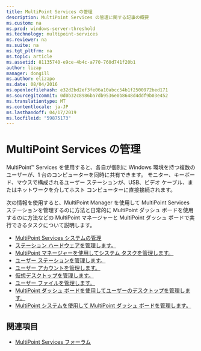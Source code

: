 ```yaml
---
title: MultiPoint Services の管理
description: MultiPoint Services の管理に関する記事の概要
ms.custom: na
ms.prod: windows-server-threshold
ms.technology: multipoint-services
ms.reviewer: na
ms.suite: na
ms.tgt_pltfrm: na
ms.topic: article
ms.assetid: 81135740-e9ce-4b4c-a770-760d741f20b1
author: lizap
manager: dongill
ms.author: elizapo
ms.date: 08/04/2016
ms.openlocfilehash: e32d2bd2ef3fe06a10abcc54b1f2500972bed171
ms.sourcegitcommit: 0d0b32c8986ba7db9536e0b8648d4ddf9b03e452
ms.translationtype: MT
ms.contentlocale: ja-JP
ms.lasthandoff: 04/17/2019
ms.locfileid: "59875173"
---
```

# <a name="managing-multipoint-services"></a>MultiPoint Services の管理
MultiPoint™ Services を使用すると、各自が個別に Windows 環境を持つ複数のユーザーが、1 台のコンピューターを同時に共有できます。 モニター、キーボード、マウスで構成されるユーザー ステーションが、USB、ビデオ ケーブル、またはネットワークを介してホスト コンピューターに直接接続されます。  
  
次の情報を使用すると、MultiPoint Manager を使用して MultiPoint Services ステーションを管理するのに方法と日常的に MultiPoint ダッシュ ボードを使用するのに方法などの MultiPoint マネージャーと MultiPoint ダッシュ ボードで実行できるタスクについて説明します。  
  
  
-   [MultiPoint Services システムの管理](Managing-Your-MultiPoint-Services-System.md)  
-   [ステーション ハードウェアを管理します。](Manage-Station-Hardware.md)  
-   [MultiPoint マネージャーを使用してシステム タスクを管理します。](Manage-System-Tasks-Using-MultiPoint-Manager.md)  
-   [ユーザー ステーションを管理します。](Manage-User-Stations.md)  
-   [ユーザー アカウントを管理します。](Manage-User-Accounts.md)  
-   [仮想デスクトップを管理します。](Manage-Virtual-Desktops.md)  
-   [ユーザー ファイルを管理します。](Manage-User-Files.md)  
-   [MultiPoint ダッシュ ボードを使用してユーザーのデスクトップを管理します。](Manage-User-Desktops-Using-MultiPoint-Dashboard.md)  
-   [MultiPoint システムを使用して MultiPoint ダッシュ ボードを管理します。](Manage-MultiPoint-Systems-Using-MultiPoint-Dashboard.md)  
  
## <a name="see-also"></a>関連項目  
  
-   [MultiPoint Services フォーラム](https://social.technet.microsoft.com/Forums/windowsserver/home?forum=windowsmultipointserver&filter=alltypes&sort=lastpostdesc)  